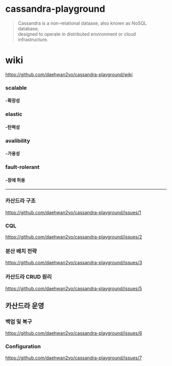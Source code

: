 # cassandra-playground

> Cassandra is a non-relational dataase, also known as NoSQL database,  
> designed to operate in distributed environment or cloud infrastructure.

# wiki  
https://github.com/daehwan2yo/cassandra-playground/wiki

### scalable
#### -확장성

### elastic
#### -탄력성

### avalibility
#### -가용성

### fault-rolerant
#### -장애 허용

--- 

### 카산드라 구조
https://github.com/daehwan2yo/cassandra-playground/issues/1

### CQL
https://github.com/daehwan2yo/cassandra-playground/issues/2

### 분산 배치 전략
https://github.com/daehwan2yo/cassandra-playground/issues/3

### 카산드라 CRUD 원리
https://github.com/daehwan2yo/cassandra-playground/issues/5

## 카산드라 운영
### 백업 및 복구
https://github.com/daehwan2yo/cassandra-playground/issues/6

### Configuration
https://github.com/daehwan2yo/cassandra-playground/issues/7
